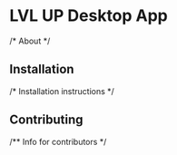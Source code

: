 # LVL UP Desktop App

/* About */

## Installation

/* Installation instructions */

## Contributing

/** Info for contributors */
